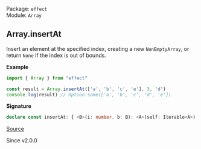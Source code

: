 Package: `effect`<br />
Module: `Array`<br />

## Array.insertAt

Insert an element at the specified index, creating a new `NonEmptyArray`,
or return `None` if the index is out of bounds.

**Example**

```ts
import { Array } from "effect"

const result = Array.insertAt(['a', 'b', 'c', 'e'], 3, 'd')
console.log(result) // Option.some(['a', 'b', 'c', 'd', 'e'])
```

**Signature**

```ts
declare const insertAt: { <B>(i: number, b: B): <A>(self: Iterable<A>) => Option.Option<NonEmptyArray<A | B>>; <A, B>(self: Iterable<A>, i: number, b: B): Option.Option<NonEmptyArray<A | B>>; }
```

[Source](https://github.com/Effect-TS/effect/tree/main/packages/effect/src/Array.ts#L1124)

Since v2.0.0